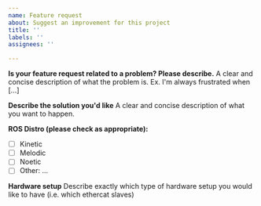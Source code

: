 ```yaml
---
name: Feature request
about: Suggest an improvement for this project
title: ''
labels: ''
assignees: ''

---
```


**Is your feature request related to a problem? Please describe.**
A clear and concise description of what the problem is. Ex. I'm always frustrated when [...]

**Describe the solution you'd like**
A clear and concise description of what you want to happen.

**ROS Distro (please check as appropriate):**
 - [ ] Kinetic
 - [ ] Melodic
 - [ ] Noetic
 - [ ] Other: ...

**Hardware setup**
Describe exactly which type of hardware setup you would like to have (i.e. which ethercat slaves)
